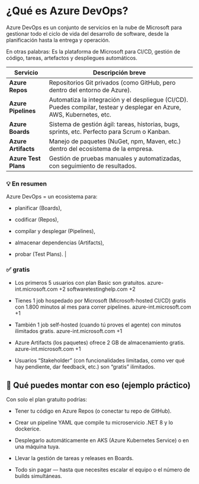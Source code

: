 # ¿Qué es Azure DevOps?

Azure DevOps es un conjunto de servicios en la nube de Microsoft para gestionar todo el ciclo de vida del desarrollo de software, desde la planificación hasta la entrega y operación.

En otras palabras:
Es la plataforma de Microsoft para CI/CD, gestión de código, tareas, artefactos y despliegues automáticos.

| Servicio             | Descripción breve                                                                                                       |
| -------------------- | ----------------------------------------------------------------------------------------------------------------------- |
| **Azure Repos**      | Repositorios Git privados (como GitHub, pero dentro del entorno de Azure).                                              |
| **Azure Pipelines**  | Automatiza la integración y el despliegue (CI/CD). Puedes compilar, testear y desplegar en Azure, AWS, Kubernetes, etc. |
| **Azure Boards**     | Sistema de gestión ágil: tareas, historias, bugs, sprints, etc. Perfecto para Scrum o Kanban.                           |
| **Azure Artifacts**  | Manejo de paquetes (NuGet, npm, Maven, etc.) dentro del ecosistema de la empresa.                                       |
| **Azure Test Plans** | Gestión de pruebas manuales y automatizadas, con seguimiento de resultados.                                             |

### 💡 En resumen

Azure DevOps = un ecosistema para:

- planificar (Boards),

- codificar (Repos),

- compilar y desplegar (Pipelines),

- almacenar dependencias (Artifacts),

- probar (Test Plans). |

### ✅ gratis

- Los primeros 5 usuarios con plan Basic son gratuitos.
  azure-int.microsoft.com
  +2
  softwaretestinghelp.com
  +2

- Tienes 1 job hospedado por Microsoft (Microsoft-hosted CI/CD) gratis con 1.800 minutos al mes para correr pipelines.
  azure-int.microsoft.com
  +1

- También 1 job self-hosted (cuando tú proves el agente) con minutos ilimitados gratis.
  azure-int.microsoft.com
  +1

- Azure Artifacts (los paquetes) ofrece 2 GB de almacenamiento gratis.
  azure-int.microsoft.com
  +1

- Usuarios “Stakeholder” (con funcionalidades limitadas, como ver qué hay pendiente, dar feedback, etc.) son “gratis” ilimitados.

## 🚀 Qué puedes montar con eso (ejemplo práctico)

Con solo el plan gratuito podrías:

- Tener tu código en Azure Repos (o conectar tu repo de GitHub).

- Crear un pipeline YAML que compile tu microservicio .NET 8 y lo dockerice.

- Desplegarlo automáticamente en AKS (Azure Kubernetes Service) o en una máquina tuya.

- Llevar la gestión de tareas y releases en Boards.

- Todo sin pagar — hasta que necesites escalar el equipo o el número de builds simultáneas.
